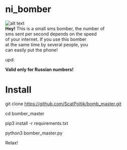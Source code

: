 #  ni_bomber
![alt text](img/test.jpg)
<br/>
<b>Hey!</b>
This is a small sms bomber, the number of<br/>
sms sent per second depends on the speed<br/>
of your internet. If you use this bomber<br/>
at the same time  by several people, you<br/>
can easily put the phone!


upd:

<b>Valid only for Russian numbers!</b>

# Install
git clone https://github.com/ScatPoltik/bomb_master.git

cd bomber_master


pip3 install -r requirements.txt



python3 bomber_master.py

Relax! 


